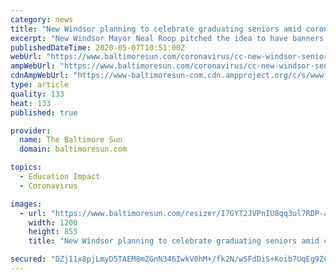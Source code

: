 ```yaml
---
category: news
title: "New Windsor planning to celebrate graduating seniors amid coronavirus school closures"
excerpt: "New Windsor Mayor Neal Roop pitched the idea to have banners displayed through town for the month of June, a 30-day period, or a 60-day period or for the entire summer and take them down Labor Day, as a way of honoring graduating seniors."
publishedDateTime: 2020-05-07T10:51:00Z
webUrl: "https://www.baltimoresun.com/coronavirus/cc-new-windsor-seniors-20200507-kd2s7ksj7vbqli2zkidkwh7qdy-story.html"
ampWebUrl: "https://www.baltimoresun.com/coronavirus/cc-new-windsor-seniors-20200507-kd2s7ksj7vbqli2zkidkwh7qdy-story.html?outputType=amp"
cdnAmpWebUrl: "https://www-baltimoresun-com.cdn.ampproject.org/c/s/www.baltimoresun.com/coronavirus/cc-new-windsor-seniors-20200507-kd2s7ksj7vbqli2zkidkwh7qdy-story.html?outputType=amp"
type: article
quality: 133
heat: 133
published: true

provider:
  name: The Baltimore Sun
  domain: baltimoresun.com

topics:
  - Education Impact
  - Coronavirus

images:
  - url: "https://www.baltimoresun.com/resizer/I7GYT2JVPnIU8qq3ul7RDP-add4=/1200x0/top/arc-anglerfish-arc2-prod-tronc.s3.amazonaws.com/public/UU5WBOVCXNCW7IXSSRTJWLHD4Y.jpg"
    width: 1200
    height: 855
    title: "New Windsor planning to celebrate graduating seniors amid coronavirus school closures"

secured: "DZj11x8pjLmyD5TAEM8mZGnN346IwkV0hM+/fk2N/wSFdDiS+Koib7UqEg9ZCZKrFV8zZ+6vSGIZl7LGPtCigwwgEaDQhDtLhK84DnlmTfL5YKPXxsqptJ/KHN01rMUwlGCBtKjXeet1pnqClYOxodgdAg/XzOd+C/x7wBudLPKdK5Kt3NNo05b20uJZinH4Co9QRzEsADwjUUyU38q15+hknWqTr8nmuv02xJHF/j34jJwxbdync9t8ABbE/47NGrslcG261JyliORD9fMyGEVT39AyBAYdpfehoxCIF7BNIiReE5K9CX+27GYNCh33iWKWuHDLy5IVYyx6e8h1Huuw3M+ETwAXeJZbAChKlnBlg+p8wXtes1AKFsUX/qEdRUrn2Buj9OPo/Hbljamdmc0SWGG0lVHbj9LJfl3Bw2vC15foTG9sEkBUEzp2CYwpz2gKrDKAoAhHP4PIArUcA1kyBWxphQtMF/aCy7GPxio=;HRu6/WFdscGtiPJlfx+UyA=="
---
```


